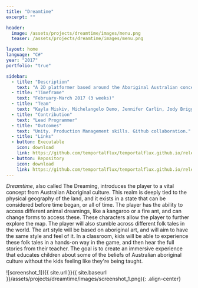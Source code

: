 ```yaml
---
title: "Dreamtime"
excerpt: ""

header:
  image: /assets/projects/dreamtime/images/menu.png
  teaser: /assets/projects/dreamtime/images/menu.png

layout: home
language: "C#"
year: "2017"
portfolio: "true"

sidebar:
  - title: "Description"
    text: "A 2D platformer based around the Aboriginal Australian concept 'Dreamtime'."
  - title: "Timeframe"
    text: "February-March 2017 (3 weeks)"
  - title: "Team"
    text: "Kayla Miskiv, Michelangelo Demo, Jennifer Carlin, Jody Briggs, Cory Smith"
  - title: "Contribution"
    text: "Lead Programmer"
  - title: "Outcomes"
    text: "Unity. Production Management skills. Github collaboration."
  - title: "Links"
  - button: Executable
    icon: download
    link: https://github.com/temportalflux/temportalflux.github.io/releases/download/download-dreamtime-executable/executable.zip
  - button: Repository
    icon: download
    link: https://github.com/temportalflux/temportalflux.github.io/releases/download/download-dreamtime-repository/repository.zip
---
```


_Dreamtime_, also called The Dreaming, introduces the player to a vital concept from Australian Aboriginal culture. This realm is deeply tied to the physical geography of the land, and it exists in a state that can be considered before time began, or all of time. The player has the ability to access different animal dreamings, like a kangaroo or a fire ant, and can change forms to access these. These characters allow the player to further explore the map. The player will also stumble across different folk tales in the world. The art style will be based on aboriginal art, and will aim to have the same style and feel of it. In a classroom, kids will be able to experience these folk tales in a hands-on way in the game, and then hear the full stories from their teacher. The goal is to create an immersive experience that educates children about some of the beliefs of Australian aboriginal culture without the kids feeling like they're being taught.

![screenshot_1]({{ site.url }}{{ site.baseurl }}/assets/projects/dreamtime/images/screenshot_1.png){: .align-center}
